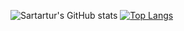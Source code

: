 ![Sartartur's GitHub stats](https://github-readme-stats.vercel.app/api?username=sarartur&show_icons=true&theme=synthwave&count_private=true&hide=prs,issues,contribs)
[![Top Langs](https://github-readme-stats.vercel.app/api/top-langs/?username=sarartur&layout=compact&theme=synthwave)](https://github.com/anuraghazra/github-readme-stats)
